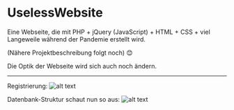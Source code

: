 # UselessWebsite

Eine Webseite, die mit PHP + jQuery (JavaScript) + HTML + CSS + viel Langeweile während der Pandemie erstellt wird. 

(Nähere Projektbeschreibung folgt noch) :blush:

Die Optik der Webseite wird sich auch noch ändern.

-------------------------------------------------------------------------------------------------------------------

Registrierung:
![alt text](https://s8.directupload.net/images/210329/e6diasnc.jpg) 


Datenbank-Struktur schaut nun so aus:
![alt text](https://s18.directupload.net/images/210327/484nuas8.jpg) 
